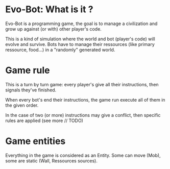 # Evo-Bot: What is it ?

Evo-Bot is a programming game, the goal is to manage a civilization and grow up against (or with) other player's code.

This is a kind of simulation where the world and bot (player's code) will evolve and survive. Bots have to manage their ressources (like primary ressource, food...) in a "randomly" generated world.

# Game rule

This is a turn by turn game: every player's give all their instructions, then signals they've finished.

When every bot's end their instructions, the game run execute all of them in the given order.

In the case of two (or more) instructions may give a conflict, then specific rules are applied (see more // TODO)

# Game entities

Everything in the game is considered as an Entity. Some can move (Mob), some are static (Wall, Ressources sources).
